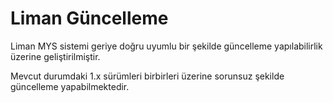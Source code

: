# Liman Güncelleme

Liman MYS sistemi geriye doğru uyumlu bir şekilde güncelleme yapılabilirlik üzerine geliştirilmiştir.

Mevcut durumdaki 1.x sürümleri birbirleri üzerine sorunsuz şekilde güncelleme yapabilmektedir.

